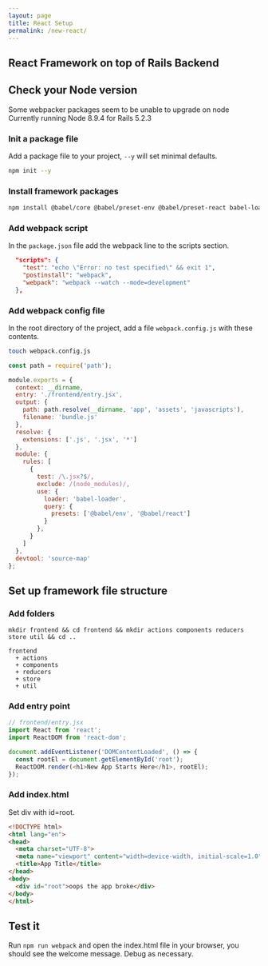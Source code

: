 ```yaml
---
layout: page
title: React Setup
permalink: /new-react/
---
```


## React Framework on top of Rails Backend

## Check your Node version
Some webpacker packages seem to be unable to upgrade on node
Currently running Node 8.9.4 for Rails 5.2.3

### Init a package file
Add a package file to your project, `--y` will set minimal defaults.

```bash
npm init --y
```

### Install framework packages

```bash
npm install @babel/core @babel/preset-env @babel/preset-react babel-loader react react-dom react-redux react-router-dom redux redux-logger redux-thunk webpack webpack-cli
```
### Add webpack script
In the `package.json` file add the webpack line to the scripts section.

```json
  "scripts": {
    "test": "echo \"Error: no test specified\" && exit 1",
    "postinstall": "webpack",
    "webpack": "webpack --watch --mode=development"
  },
```

### Add webpack config file

In the root directory of the project, add a file `webpack.config.js` with these contents.

```bash
touch webpack.config.js
```

```js
const path = require('path');

module.exports = {
  context: __dirname,
  entry: './frontend/entry.jsx',
  output: {
    path: path.resolve(__dirname, 'app', 'assets', 'javascripts'),
    filename: 'bundle.js'
  },
  resolve: {
    extensions: ['.js', '.jsx', '*']
  },
  module: {
    rules: [
      {
        test: /\.jsx?$/,
        exclude: /(node_modules)/,
        use: {
          loader: 'babel-loader',
          query: {
            presets: ['@babel/env', '@babel/react']
          }
        },
      }
    ]
  },
  devtool: 'source-map'
};

```

## Set up framework file structure

### Add folders
```
mkdir frontend && cd frontend && mkdir actions components reducers store util && cd ..
```
```
frontend
  + actions
  + components
  + reducers
  + store
  + util
```

### Add entry point
```js
// frontend/entry.jsx
import React from 'react';
import ReactDOM from 'react-dom';

document.addEventListener('DOMContentLoaded', () => {
  const rootEl = document.getElementById('root');
  ReactDOM.render(<h1>New App Starts Here</h1>, rootEl);
});
```

### Add index.html
Set div with id=root.

```html
<!DOCTYPE html>
<html lang="en">
<head>
  <meta charset="UTF-8">
  <meta name="viewport" content="width=device-width, initial-scale=1.0">
  <title>App Title</title>
</head>
<body>
  <div id="root">oops the app broke</div>
</body>
</html>
```

## Test it

Run `npm run webpack` and open the index.html file in your browser, you should see the welcome message. Debug as necessary.

